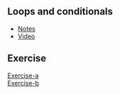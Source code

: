 ## Loops and conditionals
+ [Notes](https://github.com/mqhe/learning-materials/blob/main/python/loops-and-conditionals/02-loops-and-conditionals.pdf)
+ [Video](https://personalpages.manchester.ac.uk/staff/stefan.guettel/py/02-video.php)

## Exercise
[Exercise-a](https://personalpages.manchester.ac.uk/staff/stefan.guettel/py/02b-exercises.html)  
[Exercise-b](https://personalpages.manchester.ac.uk/staff/stefan.guettel/py/02c-loops_conditionals.html)

